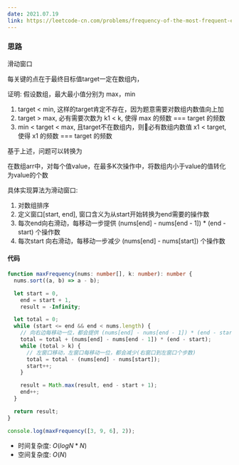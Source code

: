 ```yaml
---
date: 2021.07.19
link: https://leetcode-cn.com/problems/frequency-of-the-most-frequent-element/
---
```


### 思路

滑动窗口

每关键的点在于最终目标值target一定在数组内，

证明:
假设数组，最大最小值分别为 max，min

1. target < min, 这样的target肯定不存在，因为题意需要对数组内数值向上加
2. target > max, 必有需要次数为 k1 < k, 使得 max 的频数 === target 的频数
3. min < target < max, 且target不在数组内，则必有数组内数值 x1 < target, 使得 x1 的频数 === target 的频数

基于上述，问题可以转换为

在数组arr中，对每个值value，在最多K次操作中，将数组内小于value的值转化为value的个数

具体实现算法为滑动窗口:
1. 对数组排序
2. 定义窗口[start, end], 窗口含义为从start开始转换为end需要的操作数
3. 每次end向右滑动，每移动一步提供 (nums[end] - nums[end - 1]) * (end - start) 个操作数
4. 每次start 向右滑动，每移动一步减少 (nums[end] - nums[start]) 个操作数


#### 代码

```typescript
function maxFrequency(nums: number[], k: number): number {
  nums.sort((a, b) => a - b);

  let start = 0,
    end = start + 1,
    result = -Infinity;

  let total = 0;
  while (start <= end && end < nums.length) {
    // 向右边每移动一位，都会提供 (nums[end] - nums[end - 1]) * (end - start) 步的贡献
    total = total + (nums[end] - nums[end - 1]) * (end - start);
    while (total > k) {
      // 左窗口移动，左窗口每移动一位，都会减少(右窗口到左窗口个步数)
      total = total - (nums[end] - nums[start]);
      start++;
    }

    result = Math.max(result, end - start + 1);
    end++;
  }

  return result;
}

console.log(maxFrequency([3, 9, 6], 2));
```

+ 时间复杂度: $O(logN * N)$
+ 空间复杂度: $O(N)$
